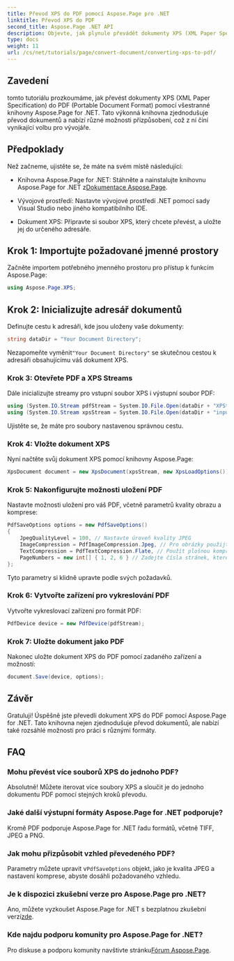 ```yaml
---
title: Převod XPS do PDF pomocí Aspose.Page pro .NET
linktitle: Převod XPS do PDF
second_title: Aspose.Page .NET API
description: Objevte, jak plynule převádět dokumenty XPS (XML Paper Specification) do PDF (Portable Document Format) pomocí výkonné knihovny Aspose.Page for .NET.
type: docs
weight: 11
url: /cs/net/tutorials/page/convert-document/converting-xps-to-pdf/
---
```

## Zavedení

tomto tutoriálu prozkoumáme, jak převést dokumenty XPS (XML Paper Specification) do PDF (Portable Document Format) pomocí všestranné knihovny Aspose.Page for .NET. Tato výkonná knihovna zjednodušuje převod dokumentů a nabízí různé možnosti přizpůsobení, což z ní činí vynikající volbu pro vývojáře.

## Předpoklady

Než začneme, ujistěte se, že máte na svém místě následující:

-  Knihovna Aspose.Page for .NET: Stáhněte a nainstalujte knihovnu Aspose.Page for .NET z[Dokumentace Aspose.Page](https://reference.aspose.com/page/net/).
  
- Vývojové prostředí: Nastavte vývojové prostředí .NET pomocí sady Visual Studio nebo jiného kompatibilního IDE.

- Dokument XPS: Připravte si soubor XPS, který chcete převést, a uložte jej do určeného adresáře.

## Krok 1: Importujte požadované jmenné prostory

Začněte importem potřebného jmenného prostoru pro přístup k funkcím Aspose.Page:

```csharp
using Aspose.Page.XPS;
```

## Krok 2: Inicializujte adresář dokumentů

Definujte cestu k adresáři, kde jsou uloženy vaše dokumenty:

```csharp
string dataDir = "Your Document Directory";
```

 Nezapomeňte vyměnit`"Your Document Directory"` se skutečnou cestou k adresáři obsahujícímu váš dokument XPS.

### Krok 3: Otevřete PDF a XPS Streams

Dále inicializujte streamy pro vstupní soubor XPS i výstupní soubor PDF:

```csharp
using (System.IO.Stream pdfStream = System.IO.File.Open(dataDir + "XPStoPDF_out.pdf", System.IO.FileMode.OpenOrCreate, System.IO.FileAccess.Write))
using (System.IO.Stream xpsStream = System.IO.File.Open(dataDir + "input.xps", System.IO.FileMode.Open))
```

Ujistěte se, že máte pro soubory nastavenou správnou cestu.

### Krok 4: Vložte dokument XPS

Nyní načtěte svůj dokument XPS pomocí knihovny Aspose.Page:

```csharp
XpsDocument document = new XpsDocument(xpsStream, new XpsLoadOptions());
```

### Krok 5: Nakonfigurujte možnosti uložení PDF

Nastavte možnosti uložení pro váš PDF, včetně parametrů kvality obrazu a komprese:

```csharp
PdfSaveOptions options = new PdfSaveOptions()
{
    JpegQualityLevel = 100, // Nastavte úroveň kvality JPEG
    ImageCompression = PdfImageCompression.Jpeg, // Pro obrázky použijte kompresi JPEG
    TextCompression = PdfTextCompression.Flate, // Použít plošnou kompresi pro text
    PageNumbers = new int[] { 1, 2, 6 } // Zadejte čísla stránek, které chcete zahrnout
};
```

Tyto parametry si klidně upravte podle svých požadavků.

### Krok 6: Vytvořte zařízení pro vykreslování PDF

Vytvořte vykreslovací zařízení pro formát PDF:

```csharp
PdfDevice device = new PdfDevice(pdfStream);
```

### Krok 7: Uložte dokument jako PDF

Nakonec uložte dokument XPS do PDF pomocí zadaného zařízení a možností:

```csharp
document.Save(device, options);
```

## Závěr

Gratuluji! Úspěšně jste převedli dokument XPS do PDF pomocí Aspose.Page for .NET. Tato knihovna nejen zjednodušuje převod dokumentů, ale nabízí také rozsáhlé možnosti pro práci s různými formáty.

## FAQ

### Mohu převést více souborů XPS do jednoho PDF?

Absolutně! Můžete iterovat více soubory XPS a sloučit je do jednoho dokumentu PDF pomocí stejných kroků převodu.

### Jaké další výstupní formáty Aspose.Page for .NET podporuje?

Kromě PDF podporuje Aspose.Page for .NET řadu formátů, včetně TIFF, JPEG a PNG.

### Jak mohu přizpůsobit vzhled převedeného PDF?

 Parametry můžete upravit v`PdfSaveOptions` objekt, jako je kvalita JPEG a nastavení komprese, abyste dosáhli požadovaného vzhledu.

### Je k dispozici zkušební verze pro Aspose.Page pro .NET?

 Ano, můžete vyzkoušet Aspose.Page for .NET s bezplatnou zkušební verzí[zde](https://releases.aspose.com/).

### Kde najdu podporu komunity pro Aspose.Page for .NET?

Pro diskuse a podporu komunity navštivte stránku[Fórum Aspose.Page](https://forum.aspose.com/c/page/39).
